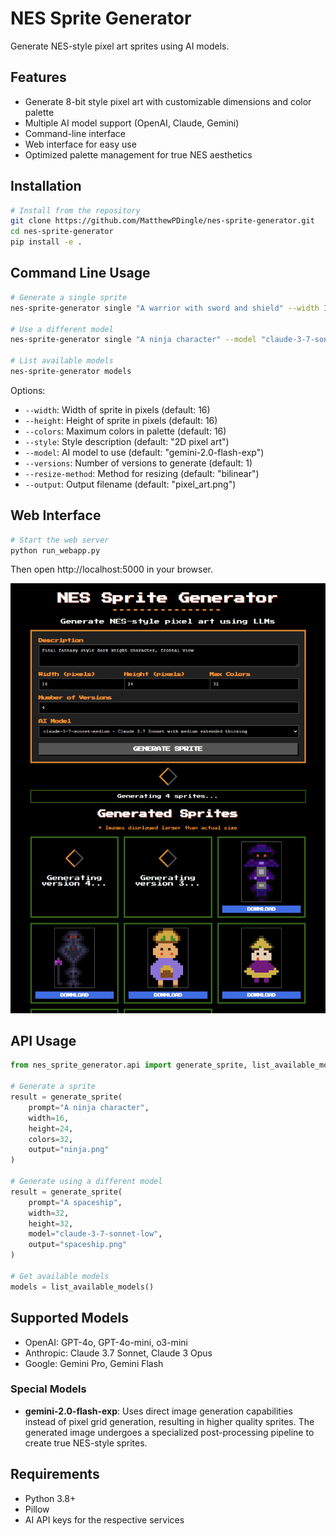 # NES Sprite Generator

Generate NES-style pixel art sprites using AI models.

## Features

- Generate 8-bit style pixel art with customizable dimensions and color palette
- Multiple AI model support (OpenAI, Claude, Gemini)
- Command-line interface
- Web interface for easy use
- Optimized palette management for true NES aesthetics

## Installation

```bash
# Install from the repository
git clone https://github.com/MatthewPDingle/nes-sprite-generator.git
cd nes-sprite-generator
pip install -e .
```

## Command Line Usage

```bash
# Generate a single sprite
nes-sprite-generator single "A warrior with sword and shield" --width 16 --height 24 --colors 32

# Use a different model
nes-sprite-generator single "A ninja character" --model "claude-3-7-sonnet-low"

# List available models
nes-sprite-generator models
```

Options:
- `--width`: Width of sprite in pixels (default: 16)
- `--height`: Height of sprite in pixels (default: 16)
- `--colors`: Maximum colors in palette (default: 16)
- `--style`: Style description (default: "2D pixel art")
- `--model`: AI model to use (default: "gemini-2.0-flash-exp")
- `--versions`: Number of versions to generate (default: 1)
- `--resize-method`: Method for resizing (default: "bilinear")
- `--output`: Output filename (default: "pixel_art.png")

## Web Interface

```bash
# Start the web server
python run_webapp.py
```

Then open http://localhost:5000 in your browser.

![NES Sprite Generator Web Interface](nes-sprite-generator-screenshot.png)

## API Usage

```python
from nes_sprite_generator.api import generate_sprite, list_available_models

# Generate a sprite
result = generate_sprite(
    prompt="A ninja character", 
    width=16, 
    height=24, 
    colors=32, 
    output="ninja.png"
)

# Generate using a different model
result = generate_sprite(
    prompt="A spaceship", 
    width=32, 
    height=32,
    model="claude-3-7-sonnet-low",
    output="spaceship.png"
)

# Get available models
models = list_available_models()
```

## Supported Models

- OpenAI: GPT-4o, GPT-4o-mini, o3-mini
- Anthropic: Claude 3.7 Sonnet, Claude 3 Opus
- Google: Gemini Pro, Gemini Flash

### Special Models

- **gemini-2.0-flash-exp**: Uses direct image generation capabilities instead of pixel grid generation, resulting in higher quality sprites. The generated image undergoes a specialized post-processing pipeline to create true NES-style sprites.

## Requirements

- Python 3.8+
- Pillow
- AI API keys for the respective services